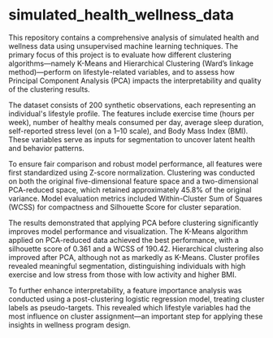 # simulated_health_wellness_data
This repository contains a comprehensive analysis of simulated health and wellness data using unsupervised machine learning techniques. The primary focus of this project is to evaluate how different clustering algorithms—namely K-Means and Hierarchical Clustering (Ward’s linkage method)—perform on lifestyle-related variables, and to assess how Principal Component Analysis (PCA) impacts the interpretability and quality of the clustering results.

The dataset consists of 200 synthetic observations, each representing an individual's lifestyle profile. The features include exercise time (hours per week), number of healthy meals consumed per day, average sleep duration, self-reported stress level (on a 1–10 scale), and Body Mass Index (BMI). These variables serve as inputs for segmentation to uncover latent health and behavior patterns.

To ensure fair comparison and robust model performance, all features were first standardized using Z-score normalization. Clustering was conducted on both the original five-dimensional feature space and a two-dimensional PCA-reduced space, which retained approximately 45.8% of the original variance. Model evaluation metrics included Within-Cluster Sum of Squares (WCSS) for compactness and Silhouette Score for cluster separation.

The results demonstrated that applying PCA before clustering significantly improves model performance and visualization. The K-Means algorithm applied on PCA-reduced data achieved the best performance, with a silhouette score of 0.361 and a WCSS of 190.42. Hierarchical clustering also improved after PCA, although not as markedly as K-Means. Cluster profiles revealed meaningful segmentation, distinguishing individuals with high exercise and low stress from those with low activity and higher BMI.

To further enhance interpretability, a feature importance analysis was conducted using a post-clustering logistic regression model, treating cluster labels as pseudo-targets. This revealed which lifestyle variables had the most influence on cluster assignment—an important step for applying these insights in wellness program design.
